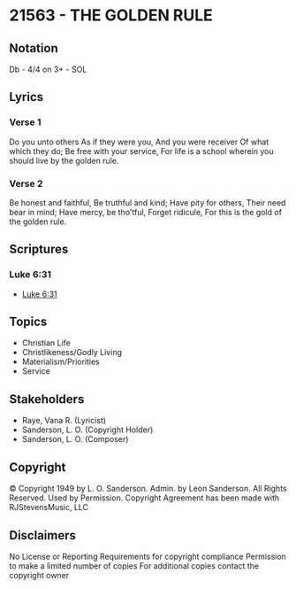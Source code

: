 # 21563 - THE GOLDEN RULE

## Notation

Db - 4/4 on 3+ - SOL

## Lyrics

### Verse 1

Do you unto others As if they were you, And you were receiver Of what which they do; Be free with your service, For life is a school wherein you should live by the golden rule.























































### Verse 2

Be honest and faithful, Be truthful and kind; Have pity for others, Their need bear in mind; Have mercy, be tho'tful, Forget ridicule, For this is the gold of the golden rule.


## Scriptures

### Luke 6:31

- [Luke 6:31](https://www.biblegateway.com/passage/?search=Luke%206%3A31)


## Topics

- Christian Life
- Christlikeness/Godly Living
- Materialism/Priorities
- Service

## Stakeholders

- Raye, Vana R. (Lyricist)
- Sanderson, L. O. (Copyright Holder)
- Sanderson, L. O. (Composer)

## Copyright

© Copyright 1949 by L. O. Sanderson. Admin. by Leon Sanderson. All Rights Reserved. Used by Permission.
Copyright Agreement has been made with RJStevensMusic, LLC

## Disclaimers

No License or Reporting Requirements for copyright compliance
Permission to make a limited number of copies
For additional copies contact the copyright owner

